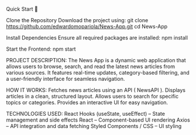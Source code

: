 Quick Start 🚀

Clone the Repository Download the project using: git clone https://github.com/edwardomopariola/News-App.git cd News-App

Install Dependencies Ensure all required packages are installed: npm install

Start the Frontend: npm start

PROJECT DESCRIPTION:
The News App is a dynamic web application that allows users to browse, search, and read the latest news articles from various sources. It features real-time updates, category-based filtering, and a user-friendly interface for seamless navigation.

HOW IT WORKS:
Fetches news articles using an API ( NewsAPI ).
Displays articles in a clean, structured layout.
Allows users to search for specific topics or categories.
Provides an interactive UI for easy navigation.


TECHNOLOGIES USED:
React Hooks (useState, useEffect) – State management and side effects
React – Component-based UI rendering
Axios – API integration and data fetching
Styled Components / CSS – UI styling
